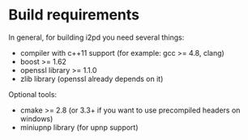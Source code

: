 Build requirements
==================

In general, for building i2pd you need several things:

* compiler with c++11 support (for example: gcc >= 4.8, clang)
* boost >= 1.62
* openssl library >= 1.1.0
* zlib library (openssl already depends on it)

Optional tools:

* cmake >= 2.8 (or 3.3+ if you want to use precompiled headers on windows)
* miniupnp library (for upnp support)  
